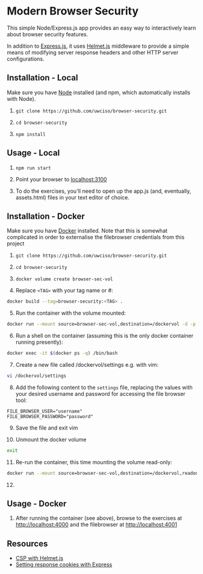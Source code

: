 # Modern Browser Security

This simple Node/Express.js app provides an easy way to interactively learn about browser security features. 

In addition to [Express.js](https://expressjs.com/), it uses [Helmet.js](https://helmetjs.github.io/) middleware to provide a simple means of modifying server response headers and other HTTP server configurations.

## Installation - Local

Make sure you have [Node](https://nodejs.org/en/) installed (and npm, which automatically installs with Node).

1. `git clone https://github.com/uwciso/browser-security.git`

2. `cd browser-security`

3. `npm install` 

## Usage - Local
1. `npm run start` 

2. Point your browser to [localhost:3100](http://localhost:3100) 

3. To do the exercises, you'll need to open up the app.js (and, eventually, assets.html) files in your text editor of choice.


## Installation - Docker

Make sure you have [Docker](https://www.docker.com/) installed.  Note that this is somewhat complicated in order to 
externalise the filebrowser credentials from this project

1. `git clone https://github.com/uwciso/browser-security.git`

2. `cd browser-security`

3. `docker volume create browser-sec-vol`

4. Replace `<TAG>` with your tag name or #:

```bash
docker build --tag=browser-security:<TAG> .
```

5. Run the container with the volume mounted:

```bash
docker run --mount source=browser-sec-vol,destination=/dockervol -d -p 127.0.0.1:4000:3100 -p 127.0.0.1:4001:8080 browser-security:<TAG>
```

6. Run a shell on the container (assuming this is the only docker container running presently): 

```bash
docker exec -it $(docker ps -q) /bin/bash
```

7. Create a new file called /dockervol/settings e.g. with vim: 

```bash
vi /dockervol/settings
```

8. Add the following content to the `settings` file, replacing the values with your desired username and password for accessing the file browser tool:

```
FILE_BROWSER_USER="username"
FILE_BROWSER_PASSWORD="password"
```

9. Save the file and exit vim

10. Unmount the docker volume

```bash
exit
```

11. Re-run the container, this time mounting the volume read-only:

```bash
docker run --mount source=browser-sec-vol,destination=/dockervol,readonly -d -p 127.0.0.1:4000:3100 -p 127.0.0.1:4001:8080 browser-security:<TAG>
```

12. 

## Usage - Docker
1. After running the container (see above), browse to the exercises at [http://localhost:4000](http://localhost:4000) and the filebrowser at [http://localhost:4001](http://localhost:4001) 

## Resources
* [CSP with Helmet.js](https://helmetjs.github.io/docs/csp/)
* [Setting response cookies with Express](https://expressjs.com/en/4x/api.html#res.cookie)
